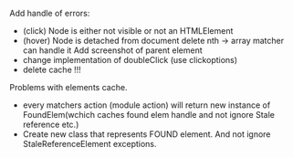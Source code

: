 Add handle of errors:
- (click) Node is either not visible or not an HTMLElement
- (hover) Node is detached from document
delete nth -> array matcher can handle it
Add screenshot of parent element
- change implementation of doubleClick (use clickoptions)
- delete cache !!!

Problems with elements cache. 
- every matchers action (module action) will return new instance of FoundElem(wchich caches found elem handle and not ignore Stale reference etc.)
- Create new class that represents FOUND element. And not ignore StaleReferenceElement exceptions. 
